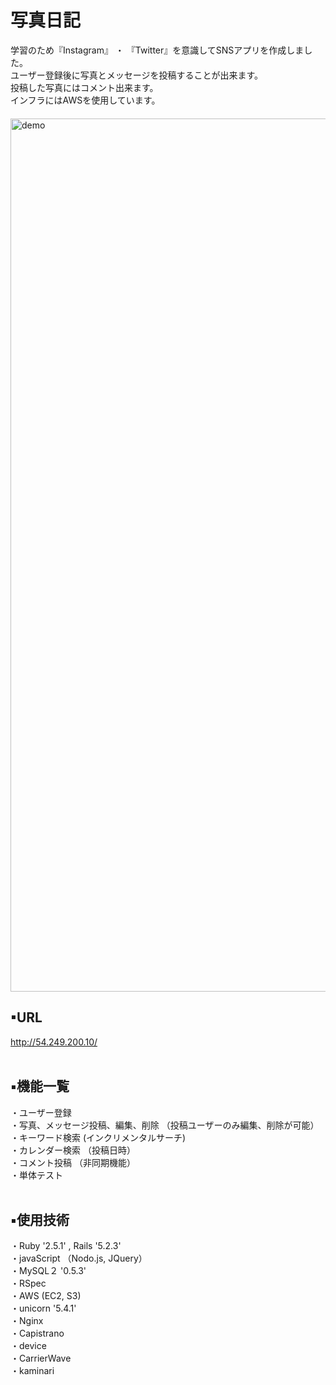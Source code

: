  # 写真日記 
学習のため『Instagram』 ・ 『Twitter』を意識してSNSアプリを作成しました。 </br>
ユーザー登録後に写真とメッセージを投稿することが出来ます。</br>
投稿した写真にはコメント出来ます。</br>
インフラにはAWSを使用しています。</br>
　</br>
<img width="1397" alt="demo" src="https://user-images.githubusercontent.com/60645490/82411995-c26a7d80-9aad-11ea-9ef8-b781c67df109.jpg)">

## ▪URL
http://54.249.200.10/ </br>
 </br>
 
## ▪機能一覧
・ユーザー登録 </br>
・写真、メッセージ投稿、編集、削除 （投稿ユーザーのみ編集、削除が可能） </br>
・キーワード検索 (インクリメンタルサーチ)</br>
・カレンダー検索 （投稿日時） </br>
・コメント投稿 （非同期機能） </br>
・単体テスト  </br>
 </br>
 
## ▪使用技術
・Ruby '2.5.1' , Rails '5.2.3' </br>
・javaScript （Nodo.js, JQuery）</br>
・MySQL２ '0.5.3'　</br>
・RSpec </br>
・AWS (EC2, S3) </br>
・unicorn '5.4.1' </br>
・Nginx </br>
・Capistrano </br>
・device </br>
・CarrierWave </br>
・kaminari </br>
 </br>
 </br>
